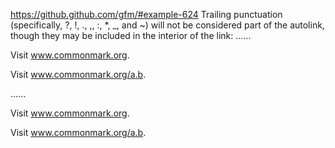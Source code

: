 https://github.github.com/gfm/#example-624
Trailing punctuation (specifically, ?, !, ., ,, :, *, _, and ~) will not be considered part of the autolink, though they may be included in the interior of the link:
......

Visit www.commonmark.org.

Visit www.commonmark.org/a.b.

......

<p data-sourcepos="1:1-1:25">Visit <a data-sourcepos="1:7-1:24" href="http://www.commonmark.org">www.commonmark.org</a>.</p>
<p data-sourcepos="3:1-3:29">Visit <a data-sourcepos="3:7-3:28" href="http://www.commonmark.org/a.b">www.commonmark.org/a.b</a>.</p>

